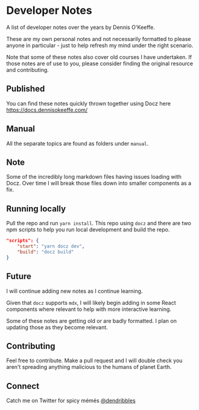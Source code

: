 # Developer Notes

A list of developer notes over the years by Dennis O'Keeffe.

These are my own personal notes and not necessarily formatted to please anyone in particular - just to help refresh my mind under the right scenario.

Note that some of these notes also cover old courses I have undertaken. If those notes are of use to you, please consider finding the original resource and contributing.

## Published

You can find these notes quickly thrown together using Docz here https://docs.dennisokeeffe.com/

## Manual

All the separate topics are found as folders under `manual`.

## Note

Some of the incredibly long markdown files having issues loading with Docz. Over time I will break those files down into smaller components as a fix.

## Running locally

Pull the repo and run `yarn install`. This repo using `docz` and there are two npm scripts to help you run local development and build the repo.

```json
"scripts": {
    "start": "yarn docz dev",
    "build": "docz build"
}
```

## Future

I will continue adding new notes as I continue learning.

Given that `docz` supports `mdx`, I will likely begin adding in some React components where relevant to help with more interactive learning.

Some of these notes are getting old or are badly formatted. I plan on updating those as they become relevant.

## Contributing

Feel free to contribute. Make a pull request and I will double check you aren't spreading anything malicious to the humans of planet Earth.

## Connect

Catch me on Twitter for spicy mémés [@dendribbles](https://twitter.com/dendribbles)
